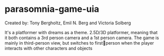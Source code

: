 # parasomnia-game-uia
Created by: Tony Bergholtz, Emil N. Berg and Victoria Solberg

It's a platformer with dreams as a theme.
2.5D/3D platformer, meaning that it both contains a 3rd person camera 
and a 1st person camera. The game is mainly in third-person view, but switches to firstperson when the player interacts with other characters and objects

